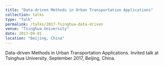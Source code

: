 ```yaml
---
title: "Data-driven Methods in Urban Transportation Applications"
collection: talks
type: "Talk"
permalink: /talks/2017-Tsinghua-data-driven
venue: "Tsinghua University"
date: 2017-09-01
location: "Beijing, China"
---
```



Data-driven Methods in Urban Transportation Applications. Invited talk at Tsinghua University. September 2017, Beijing, China.